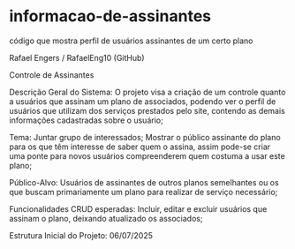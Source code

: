 # informacao-de-assinantes
código que mostra perfil de usuários assinantes de um certo plano 

Rafael Engers / RafaelEng10 (GitHub)

Controle de Assinantes

Descrição Geral do Sistema: O projeto visa a criação de um controle quanto a usuários que assinam um plano de associados, podendo ver o perfil de usuários que utilizam dos serviços prestados pelo site, contendo as demais informações cadastradas sobre o usuário;

Tema: Juntar grupo de interessados; Mostrar o público assinante do plano para os que têm interesse de saber quem o assina, assim pode-se criar uma ponte para novos usuários compreenderem quem costuma a usar este plano;

Público-Alvo: Usuários de assinantes de outros planos semelhantes ou os que buscam primariamente um plano para realizar de serviço necessário;

Funcionalidades CRUD esperadas: Incluir, editar e excluir usuários que assinam o plano, deixando atualizado os associados;

Estrutura Inicial do Projeto: 06/07/2025
